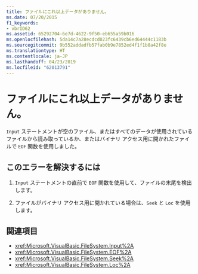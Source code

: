 ```yaml
---
title: ファイルにこれ以上データがありません。
ms.date: 07/20/2015
f1_keywords:
- vbrID62
ms.assetid: 65292704-6e7d-4622-9f50-eb655a59b016
ms.openlocfilehash: 5da14c7a28ecdcd023fc6439cb6ed64444c1183b
ms.sourcegitcommit: 9b552addadfb57fab0b9e7852ed4f1f1b8a42f8e
ms.translationtype: HT
ms.contentlocale: ja-JP
ms.lasthandoff: 04/23/2019
ms.locfileid: "62013791"
---
```

# <a name="input-past-end-of-file"></a>ファイルにこれ以上データがありません。
`Input` ステートメントが空のファイル、またはすべてのデータが使用されているファイルから読み取っているか、またはバイナリ アクセス用に開かれたファイルで `EOF` 関数を使用しました。  
  
## <a name="to-correct-this-error"></a>このエラーを解決するには  
  
1. `Input` ステートメントの直前で `EOF` 関数を使用して、ファイルの末尾を検出します。  
  
2. ファイルがバイナリ アクセス用に開かれている場合は、`Seek` と `Loc` を使用します。  
  
## <a name="see-also"></a>関連項目

- <xref:Microsoft.VisualBasic.FileSystem.Input%2A>
- <xref:Microsoft.VisualBasic.FileSystem.EOF%2A>
- <xref:Microsoft.VisualBasic.FileSystem.Seek%2A>
- <xref:Microsoft.VisualBasic.FileSystem.Loc%2A>
